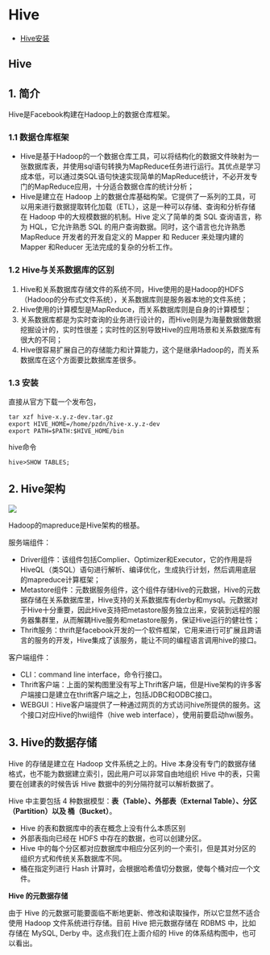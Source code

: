 # Hive

* [Hive安装](/basic/hadoop/hive/hivean-zhuang.md)

## Hive

## 1. 简介

Hive是Facebook构建在Hadoop上的数据仓库框架。

### 1.1 数据仓库框架

* Hive是基于Hadoop的一个数据仓库工具，可以将结构化的数据文件映射为一张数据库表，并使用sql语句转换为MapReduce任务进行运行。其优点是学习成本低，可以通过类SQL语句快速实现简单的MapReduce统计，不必开发专门的MapReduce应用，十分适合数据仓库的统计分析；
* Hive是建立在 Hadoop 上的数据仓库基础构架。它提供了一系列的工具，可以用来进行数据提取转化加载（ETL），这是一种可以存储、查询和分析存储在 Hadoop 中的大规模数据的机制。Hive 定义了简单的类 SQL 查询语言，称为 HQL，它允许熟悉 SQL 的用户查询数据。同时，这个语言也允许熟悉 MapReduce 开发者的开发自定义的 Mapper 和 Reducer 来处理内建的Mapper 和Reducer 无法完成的复杂的分析工作。

### 1.2 Hive与关系数据库的区别

1. Hive和关系数据库存储文件的系统不同，Hive使用的是Hadoop的HDFS（Hadoop的分布式文件系统），关系数据库则是服务器本地的文件系统；
2. Hive使用的计算模型是MapReduce，而关系数据库则是自身的计算模型；
3. 关系数据库都是为实时查询的业务进行设计的，而Hive则是为海量数据做数据挖掘设计的，实时性很差；实时性的区别导致Hive的应用场景和关系数据库有很大的不同；
4. Hive很容易扩展自己的存储能力和计算能力，这个是继承Hadoop的，而关系数据库在这个方面要比数据库差很多。

### 1.3 安装

直接从官方下载一个发布包，

```text
tar xzf hive-x.y.z-dev.tar.gz
export HIVE_HOME=/home/pzdn/hive-x.y.z-dev
export PATH=$PATH:$HIVE_HOME/bin
```

hive命令

```text
hive>SHOW TABLES;
```

## 2. Hive架构

![](../../.gitbook/assets/hd6%20%281%29.png)

Hadoop的mapreduce是Hive架构的根基。

服务端组件：

* Driver组件：该组件包括Complier、Optimizer和Executor，它的作用是将HiveQL（类SQL）语句进行解析、编译优化，生成执行计划，然后调用底层的mapreduce计算框架；
* Metastore组件：元数据服务组件，这个组件存储Hive的元数据，Hive的元数据存储在关系数据库里，Hive支持的关系数据库有derby和mysql。元数据对于Hive十分重要，因此Hive支持把metastore服务独立出来，安装到远程的服务器集群里，从而解耦Hive服务和metastore服务，保证Hive运行的健壮性；
* Thrift服务：thrift是facebook开发的一个软件框架，它用来进行可扩展且跨语言的服务的开发，Hive集成了该服务，能让不同的编程语言调用hive的接口。

客户端组件：

* CLI：command line interface，命令行接口。
* Thrift客户端：上面的架构图里没有写上Thrift客户端，但是Hive架构的许多客户端接口是建立在thrift客户端之上，包括JDBC和ODBC接口。
* WEBGUI：Hive客户端提供了一种通过网页的方式访问hive所提供的服务。这个接口对应Hive的hwi组件（hive web interface），使用前要启动hwi服务。

## 3. Hive的数据存储

Hive 的存储是建立在 Hadoop 文件系统之上的。Hive 本身没有专门的数据存储格式，也不能为数据建立索引，因此用户可以非常自由地组织 Hive 中的表，只需要在创建表的时候告诉 Hive 数据中的列分隔符就可以解析数据了。

Hive 中主要包括 4 种数据模型：**表（Table）、外部表（External Table）、分区（Partition）以及 桶（Bucket）**。

* Hive 的表和数据库中的表在概念上没有什么本质区别
* 外部表指向已经在 HDFS 中存在的数据，也可以创建分区。
* Hive 中的每个分区都对应数据库中相应分区列的一个索引，但是其对分区的组织方式和传统关系数据库不同。
* 桶在指定列进行 Hash 计算时，会根据哈希值切分数据，使每个桶对应一个文件。

**Hive 的元数据存储**

由于 Hive 的元数据可能要面临不断地更新、修改和读取操作，所以它显然不适合使用 Hadoop 文件系统进行存储。目前 Hive 把元数据存储在 RDBMS 中，比如存储在 MySQL, Derby 中。这点我们在上面介绍的 Hive 的体系结构图中，也可以看出。

